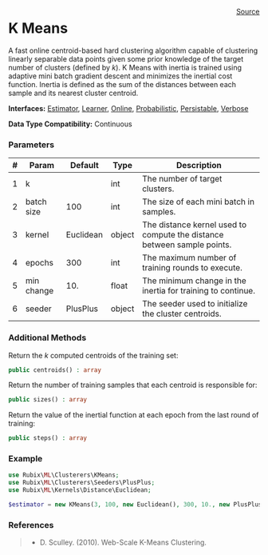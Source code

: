 <span style="float:right;"><a href="https://github.com/RubixML/RubixML/blob/master/src/Clusterers/KMeans.php">Source</a></span>

# K Means
A fast online centroid-based hard clustering algorithm capable of clustering linearly separable data points given some prior knowledge of the target number of clusters (defined by *k*). K Means with inertia is trained using adaptive mini batch gradient descent and minimizes the inertial cost function. Inertia is defined as the sum of the distances between each sample and its nearest cluster centroid.

**Interfaces:** [Estimator](../estimator.md), [Learner](../learner.md), [Online](../online.md), [Probabilistic](../probabilistic.md), [Persistable](../persistable.md), [Verbose](../verbose.md)

**Data Type Compatibility:** Continuous

### Parameters
| # | Param | Default | Type | Description |
|---|---|---|---|---|
| 1 | k | | int | The number of target clusters. |
| 2 | batch size | 100 | int | The size of each mini batch in samples. |
| 3 | kernel | Euclidean | object | The distance kernel used to compute the distance between sample points. |
| 4 | epochs | 300 | int | The maximum number of training rounds to execute. |
| 5 | min change | 10. | float | The minimum change in the inertia for training to continue. |
| 6 | seeder | PlusPlus | object | The seeder used to initialize the cluster centroids. |

### Additional Methods
Return the *k* computed centroids of the training set:
```php
public centroids() : array
```

Return the number of training samples that each centroid is responsible for:
```php
public sizes() : array
```

Return the value of the inertial function at each epoch from the last round of training:
```php
public steps() : array
```

### Example
```php
use Rubix\ML\Clusterers\KMeans;
use Rubix\ML\Clusterers\Seeders\PlusPlus;
use Rubix\ML\Kernels\Distance\Euclidean;

$estimator = new KMeans(3, 100, new Euclidean(), 300, 10., new PlusPlus());
```

### References
>- D. Sculley. (2010). Web-Scale K-Means Clustering.